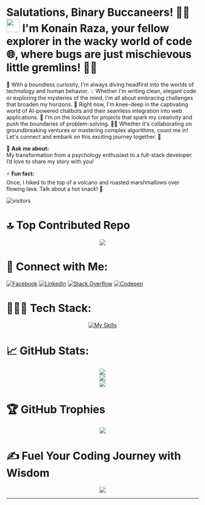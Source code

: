 # **Salutations, Binary Buccaneers!** 🏴‍☠️ <img src="https://raw.githubusercontent.com/MartinHeinz/MartinHeinz/master/wave.gif" width="35px"> I'm Konain Raza, your fellow explorer in the wacky world of code 🌐, where bugs are just mischievous little gremlins! 🐛👾

🌟 With a boundless curiosity, I'm always diving headfirst into the worlds of technology and human behavior. 💡 Whether I'm writing clean, elegant code or exploring the mysteries of the mind, I'm all about embracing challenges that broaden my horizons. 🧠 Right now, I'm knee-deep in the captivating world of AI-powered chatbots and their seamless integration into web applications. 💬 I'm on the lookout for projects that spark my creativity and push the boundaries of problem-solving. 👯‍♂️ Whether it's collaborating on groundbreaking ventures or mastering complex algorithms, count me in! Let's connect and embark on this exciting journey together. 🌱

💬 **Ask me about:**  
My transformation from a psychology enthusiast to a full-stack developer. I’d love to share my story with you!

⚡ **Fun fact:**  
Once, I hiked to the top of a volcano and roasted marshmallows over flowing lava. Talk about a hot snack! 🌋

![visitors](https://visitor-badge.laobi.icu/badge?page_id=Konain-Raza)

# 🔝 Top Contributed Repo

<div align="center">
 
![](https://github-contributor-stats.vercel.app/api?username=Konain-Raza&limit=5&theme=dark&combine_all_yearly_contributions=true)

</div>

# 🔗 Connect with Me:
[![Facebook](https://img.shields.io/badge/Facebook-%231877F2.svg?logo=Facebook&logoColor=white)](https://facebook.com/konainraza) [![LinkedIn](https://img.shields.io/badge/LinkedIn-%230077B5.svg?logo=linkedin&logoColor=white)](https://linkedin.com/in/konain-raza-) [![Stack Overflow](https://img.shields.io/badge/-Stackoverflow-FE7A16?logo=stack-overflow&logoColor=white)](https://stackoverflow.com/users/konainraza) [![Codepen](https://img.shields.io/badge/Codepen-000000?style=for-the-badge&logo=codepen&logoColor=white)](https://codepen.io/Konain-Raza)

# 🧑🏻‍💻 Tech Stack:

<div align="center">

[![My Skills](https://skillicons.dev/icons?i=html,css,javascript,dart,c,cpp,py,nodejs,figma,bootstrap,tailwindcss,react,docker,dotnet,flutter,git,github,ai,ps,linux,md,mysql,netlify,vercel,&theme=dark)](https://skillicons.dev)

</div>

# 📈 GitHub Stats:

<div align="center">
  
![](https://github-readme-stats.vercel.app/api?username=Konain-Raza&theme=dark&hide_border=false&include_all_commits=true&count_private=true)<br/>
![](https://github-readme-streak-stats.herokuapp.com/?user=Konain-Raza&theme=dark&hide_border=false)<br/>
![](https://github-readme-stats.vercel.app/api/top-langs/?username=Konain-Raza&theme=dark&hide_border=false&include_all_commits=true&count_private=true&layout=compact)

</div>

# 🏆 GitHub Trophies

<div align="center">

![](https://github-profile-trophy.vercel.app/?username=Konain-Raza&theme=radical&no-frame=false&no-bg=false&margin-w=4)

</div>

# ✍️ Fuel Your Coding Journey with Wisdom

<div align="center">
  
![](https://quotes-github-readme.vercel.app/api?type=horizontal&theme=radical)

</div>

---
